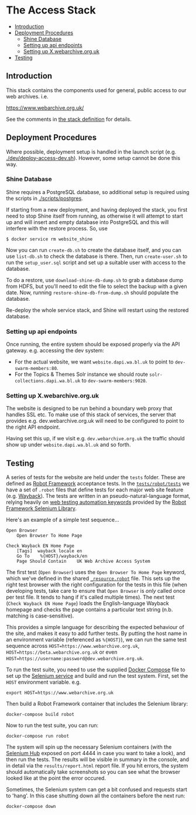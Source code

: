 The Access Stack <!-- omit in toc -->
================

- [Introduction](#introduction)
- [Deployment Procedures](#deployment-procedures)
  - [Shine Database](#shine-database)
  - [Setting up api endpoints](#setting-up-api-endpoints)
  - [Setting up X.webarchive.org.uk](#setting-up-xwebarchiveorguk)
- [Testing](#testing)

Introduction
------------

This stack contains the components used for general, public access to our web archives. i.e.

https://www.webarchive.org.uk/

See the comments in [the stack definition](./docker-compose.yml) for details.

Deployment Procedures
---------------------

Where possible, deployment setup is handled in the launch script (e.g. [./dev/deploy-access-dev.sh](./dev/deploy-access-dev.sh)). However, some setup cannot be done this way.

### Shine Database

Shine requires a PostgreSQL database, so additional setup is required using the scripts in [./scripts/postgres](./scripts/postgres).

If starting from a new deployment, and having deployed the stack, you first need to stop Shine itself from running, as otherwise it will attempt to start up and will insert and empty database into PostgreSQL and this will interfere with the restore process. So, use

    $ docker service rm website_shine

Now you can run `create-db.sh` to create the database itself, and you can use `list-db.sh` to check the database is there. Then, run `create-user.sh` to run the `setup_user.sql` script and set up a suitable user with access to the database.  

To do a restore, use `download-shine-db-dump.sh` to grab a database dump from HDFS, but you'll need to edit the file to select the backup with a given date. Now, running `restore-shine-db-from-dump.sh` should populate the database.

Re-deploy the whole service stack, and Shine will restart using the restored database.

### Setting up api endpoints

Once running, the entire system should be exposed properly via the API gateway.  e.g. accessing the dev system:

- For the actual website, we want `website.dapi.wa.bl.uk` to point to `dev-swarm-members:80`.  
- For the Topics & Themes Solr instance we should route `solr-collections.dapi.wa.bl.uk` to `dev-swarm-members:9020`.

### Setting up X.webarchive.org.uk

The website is designed to be run behind a boundary web proxy that handles SSL etc.  To make use of this stack of services, the server that provides e.g. dev.webarchive.org.uk will need to be configured to point to the right API endpoint.

Having set this up, if we visit e.g. `dev.webarchive.org.uk` the traffic should show up under `website.dapi.wa.bl.uk` and so forth.

## Testing

A series of tests for the website are held under the `tests` folder.  These are defined as [Robot Framework](https://robotframework.org/) acceptance tests. In the [`tests/robot/tests`](./tests/robot/tests) we have a set of `.robot` files that define tests for each major web site feature (e.g. [Wayback](./tests/robot/tests/wayback.robot)). The tests are written in an pseudo-natural-language format, relying heavily on [web testing automation keywords](https://robotframework.org/SeleniumLibrary/SeleniumLibrary.html) provided by the [Robot Framework Selenium Library](https://github.com/robotframework/SeleniumLibrary).

Here's an example of a simple test sequence...

```
Open Browser
    Open Browser To Home Page

Check Wayback EN Home Page
    [Tags]  wayback locale en
    Go To    %{HOST}/wayback/en
    Page Should Contain    UK Web Archive Access System
```

The first test (`Open Browser`) uses the `Open Browser To Home Page` keyword, which we've defined in the shared [`_resource.robot`](./tests/robot/tests/_resource.robot) file. This sets up the right test browser with the right configuration for the tests in this file (when developing tests, take care to ensure that `Open Browser` is _only_ called once per test file. It tends to hang if it's called multiple times). The next test (`Check Wayback EN Home Page`) loads the English-language Wayback homepage and checks the page contains a particular text string (n.b. matching is case-sensitive).

This provides a simple language for describing the expected behaviour of the site, and makes it easy to add further tests.  By putting the host name in an environment variable (referenced as `%{HOST}`), we can run the same test sequence across `HOST=https://www.webarchive.org.uk`, `HOST=https://beta.webarchive.org.uk` or even `HOST=https://username:password@dev.webarchive.org.uk`.

To run the test suite, you need to use the supplied [Docker Compose](https://docs.docker.com/compose/) file to set up the [Selenium service](https://github.com/SeleniumHQ/docker-selenium#selenium-docker) and build and run the test system.  First, set the `HOST` environment variable. e.g.

    export HOST=https://www.webarchive.org.uk

Then build a Robot Framework container that includes the Selenium library:

    docker-compose build robot

Now to run the test suite, you can run:

    docker-compose run robot

The system will spin up the necessary Selenium containers (with the [Selenium Hub](https://www.guru99.com/introduction-to-selenium-grid.html) exposed on port 4444 in case you want to take a look), and then run the tests.  The results will be visible in summary in the console, and in detail via the `results/report.html` report file.  If you hit errors, the system should automatically take screenshots so you can see what the browser looked like at the point the error occured.

Sometimes, the Selenium system can get a bit confused and requests start to 'hang'. In this case shutting down all the containers before the next run:

    docker-compose down


